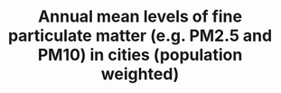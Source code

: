 ---
actual_indicator_available: Annual mean levels of PM2.5 and PM10 in cities weighted
  by population
comments_and_limitations: Note that a constant population (2010) was used.  Note that
  the number of cities that have data can vary from year to year.
data_non_statistical: false
date_metadata_updated: '2017-10-11'
date_of_national_source_publication: '2017-07-31'
goal_meta_link: http://unstats.un.org/sdgs/files/metadata-compilation/Metadata-Goal-11.pdf
goal_meta_link_page: 16
graph: longitudinal
graph description: Line graph
graph_status_notes: Graphed
graph_title: Annual mean levels of PM2.5 in US cities weighted by population
graph_type: line
graph_type_description: Line graph
has_metadata: true
indicator: 11.6.2
indicator_name: Annual mean levels of fine particulate matter (e.g. PM2.5 and PM10)
  in cities (population weighted)
indicator_variable: annl_mn_pm_cities_pw_pm2_5
layout: indicator
periodicity: annual
permalink: /11-6-2/
published: true
rationale_interpretation: "Mean or average: Levels of air pollution can vary drastically\
  \ from day to day based on local weather conditions, geography, economic output,\
  \ etc. Articulating the indicator as annual mean is a more specific indicator for\
  \ monitoring the health and environmental impacts of sustainable growth and development\
  \ in cities over time. WHO air quality guidelines provide specific recommendations\
  \ on the mean levels of fine particulate matter which can support measuring the\
  \ per capita health impacts related to any improvements or degradation in air quality\
  \ in cities. Incidents of high air pollution levels also have health impacts, but\
  \ these are less important than longer term exposures, and related statistics are\
  \ less reliable in view of greater variability due to external factors, we therefore\
  \ do recommend a more specific articulation of this indicator to as annual means\
  \ as a way to monitor SDG achievement. \nFine particulate matter: Fine particulate\
  \ matter (i.e. PM2.5) can be directly linked to estimates of health risks. Coarse\
  \ particulate matter (i.e. PM10) measurements can be converted to PM2.5, but will\
  \ inherently introduce additional uncertainty to estimates of impacts (e.g. health).\
  \ Articulating this indicator to fine particulate matter increases its specificity\
  \ and its relevance for monitoring the health impacts of sustainable development\
  \ policies. \nPopulation weighted: The population size of cities vary within a country.\
  \ Weighting annual mean air quality measurements of fine PM by the city population\
  \ size relative to other cities in a country increases the suitability and measurability\
  \ of this indicator at a national scale. Furthermore it makes estimating the related\
  \ impacts on health and other sustainable development issues (e.g. improvements\
  \ in energy efficiency from sustainable transport) more feasbile and accurate for\
  \ monitoring progress."
reporting_status: complete
scheduled_update_by_SDG_team: '2018-09-30'
scheduled_update_by_national_source: '2018-07-31'
sdg_goal: 11
source_active_1: true
source_agency_staff_email_1: mintz.david@epa.gov
source_agency_staff_name_1: David Mintz
source_agency_survey_dataset_1: United States Environmental Protection Agency
source_notes_1: null
source_title_1: null
source_url_1: https://www.epa.gov/air-trends/air-quality-cities-and-counties
target: By 2030, reduce the adverse per capita environmental impact of cities, including
  by paying special attention to air quality and municipal and other waste management.
target_id: '11.6'
time_period: 2000 to most recent complete year of data.  PM data for a given year
  is considered final May 1 of the following year.
title: Annual mean levels of fine particulate matter (e.g. PM2.5 and PM10) in cities
  (population weighted)
un_custodial_agency: 'WHO (Partnering Agencies: UN Habitat, UNEP, OECD)'
un_designated_tier: '1'
unit_of_measure: micrograms per cubic meter
us_method_of_computation: 'Steps for computing the indicator: 1. Retrieved monitor-level
  annual mean values from EPA''s Air Quality System. (These annual means are the average
  of the four calendar quarter averages. At least 11 24-hour observations in each
  calendar quarter is required for the annual mean to be valid.  Otherwise it is invalid
  and not used.) 2. The highest annual mean among all monitors in each city (using
  Core Based Statistical Areas as defined by the United States Census Bureau) was
  computed to represent each city. 3. For each city, multiplied the maximum annual
  mean by the 2010 population. 4. Summed this population-weighted annual mean across
  all cities with data. 5. Divided this sum by the sum of all cities with data. 6.
  Resulting value is an average population-weighted concentration.'
variable_description: null
variable_notes: null
---